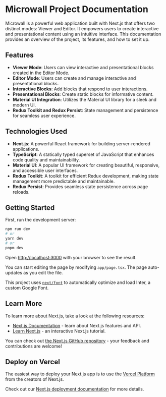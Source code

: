 # Microwall Project Documentation

Microwall is a powerful web application built with Next.js that offers two distinct modes: Viewer and Editor. It empowers users to create interactive and presentational content using an intuitive interface. This documentation provides an overview of the project, its features, and how to set it up.

## Features

- **Viewer Mode**: Users can view interactive and presentational blocks created in the Editor Mode.
- **Editor Mode**: Users can create and manage interactive and presentational blocks.
- **Interactive Blocks**: Add blocks that respond to user interactions.
- **Presentational Blocks**: Create static blocks for informative content.
- **Material UI Integration**: Utilizes the Material UI library for a sleek and modern UI.
- **Redux Toolkit and Redux Persist**: State management and persistence for seamless user experience.

## Technologies Used

- **Next.js**: A powerful React framework for building server-rendered applications.
- **TypeScript**: A statically typed superset of JavaScript that enhances code quality and maintainability.
- **Material UI**: A popular UI framework for creating beautiful, responsive, and accessible user interfaces.
- **Redux Toolkit**: A toolkit for efficient Redux development, making state management more predictable and maintainable.
- **Redux Persist**: Provides seamless state persistence across page reloads.

## Getting Started

First, run the development server:

```bash
npm run dev
# or
yarn dev
# or
pnpm dev
```

Open [http://localhost:3000](http://localhost:3000) with your browser to see the result.

You can start editing the page by modifying `app/page.tsx`. The page auto-updates as you edit the file.

This project uses [`next/font`](https://nextjs.org/docs/basic-features/font-optimization) to automatically optimize and load Inter, a custom Google Font.

## Learn More

To learn more about Next.js, take a look at the following resources:

- [Next.js Documentation](https://nextjs.org/docs) - learn about Next.js features and API.
- [Learn Next.js](https://nextjs.org/learn) - an interactive Next.js tutorial.

You can check out [the Next.js GitHub repository](https://github.com/vercel/next.js/) - your feedback and contributions are welcome!

## Deploy on Vercel

The easiest way to deploy your Next.js app is to use the [Vercel Platform](https://vercel.com/new?utm_medium=default-template&filter=next.js&utm_source=create-next-app&utm_campaign=create-next-app-readme) from the creators of Next.js.

Check out our [Next.js deployment documentation](https://nextjs.org/docs/deployment) for more details.
